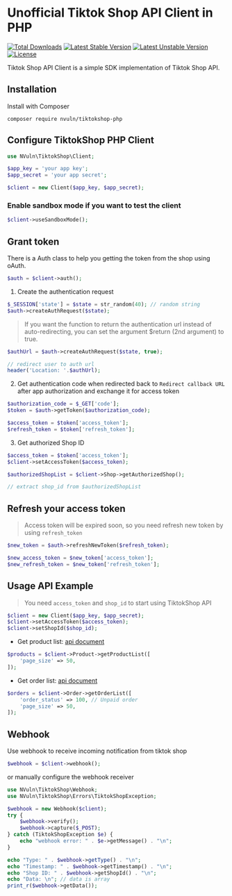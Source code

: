 # Unofficial Tiktok Shop API Client in PHP

[![Total Downloads](https://poser.pugx.org/nvuln/tiktokshop-client/downloads)](https://packagist.org/packages/nvuln/tiktokshop-client) 
[![Latest Stable Version](https://poser.pugx.org/nvuln/tiktokshop-client/v/stable)](https://packagist.org/packages/nvuln/tiktokshop-client) 
[![Latest Unstable Version](https://poser.pugx.org/nvuln/tiktokshop-client/v/unstable)](https://packagist.org/packages/nvuln/tiktokshop-client) 
[![License](https://poser.pugx.org/nvuln/tiktokshop-client/license)](https://packagist.org/packages/nvuln/tiktokshop-client)

Tiktok Shop API Client is a simple SDK implementation of Tiktok Shop API.

## Installation

Install with Composer

```shell
composer require nvuln/tiktokshop-php
```

## Configure TiktokShop PHP Client

```php
use NVuln\TiktokShop\Client;

$app_key = 'your app key';
$app_secret = 'your app secret';

$client = new Client($app_key, $app_secret);
```

### Enable sandbox mode if you want to test the client

```php
$client->useSandboxMode();
```

## Grant token

There is a Auth class to help you getting the token from the shop using oAuth.

```php
$auth = $client->auth();
```

1) Create the authentication request

```php
$_SESSION['state'] = $state = str_random(40); // random string
$auth->createAuthRequest($state);
```

> If you want the function to return the authentication url instead of auto-redirecting, you can set the argument $return (2nd argument) to true.

```php
$authUrl = $auth->createAuthRequest($state, true);

// redirect user to auth url
header('Location: '.$authUrl);
```

2) Get authentication code when redirected back to `Redirect callback URL` after app authorization and exchange it for access token

```php
$authorization_code = $_GET['code'];
$token = $auth->getToken($authorization_code);

$access_token = $token['access_token'];
$refresh_token = $token['refresh_token'];
```

3) Get authorized Shop ID

```php
$access_token = $token['access_token'];
$client->setAccessToken($access_token);

$authorizedShopList = $client->Shop->getAuthorizedShop();

// extract shop_id from $authorizedShopList
```

## Refresh your access token

> Access token will be expired soon, so you need refresh new token by using `refresh_token`

```php
$new_token = $auth->refreshNewToken($refresh_token);

$new_access_token = $new_token['access_token'];
$new_refresh_token = $new_token['refresh_token'];
```
## Usage API Example

> You need `access_token` and `shop_id` to start using TiktokShop API

```php
$client = new Client($app_key, $app_secret);
$client->setAccessToken($access_token);
$client->setShopId($shop_id);
```

* Get product list: [api document](https://developers.tiktok-shops.com/documents/document/237487)

```php
$products = $client->Product->getProductList([
    'page_size' => 50,
]);
```

* Get order list: [api document](https://developers.tiktok-shops.com/documents/document/237434)

```php
$orders = $client->Order->getOrderList([
    'order_status' => 100, // Unpaid order
    'page_size' => 50,
]);
```

## Webhook

Use webhook to receive incoming notification from tiktok shop

```php
$webhook = $client->webhook();
```

or manually configure the webhook receiver

```php
use NVuln\TiktokShop\Webhook;
use NVuln\TiktokShop\Errors\TiktokShopException;

$webhook = new Webhook($client);
try {
    $webhook->verify();
    $webhook->capture($_POST);
} catch (TiktokShopException $e) {
    echo "webhook error: " . $e->getMessage() . "\n";
}
```

```php
echo "Type: " . $webhook->getType() . "\n";
echo "Timestamp: " . $webhook->getTimestamp() . "\n";
echo "Shop ID: " . $webhook->getShopId() . "\n";
echo "Data: \n"; // data is array
print_r($webhook->getData());

```
